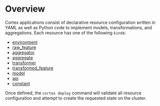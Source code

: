 # Overview

Cortex applications consist of declarative resource configuration written in YAML as well as Python code to implement models, transformations, and aggregations. Each resource has one of the following `kind`s:

* [environment](environments.md)
* [raw_feature](raw-features.md)
* [aggregator](aggregators.md)
* [aggregate](aggregates.md)
* [transformer](transformers.md)
* [transformed_feature](transformed-features.md)
* [model](models.md)
* [api](apis.md)
* [constant](constants.md)

Once defined, the `cortex deploy` command will validate all resource configuration and attempt to create the requested state on the cluster.
